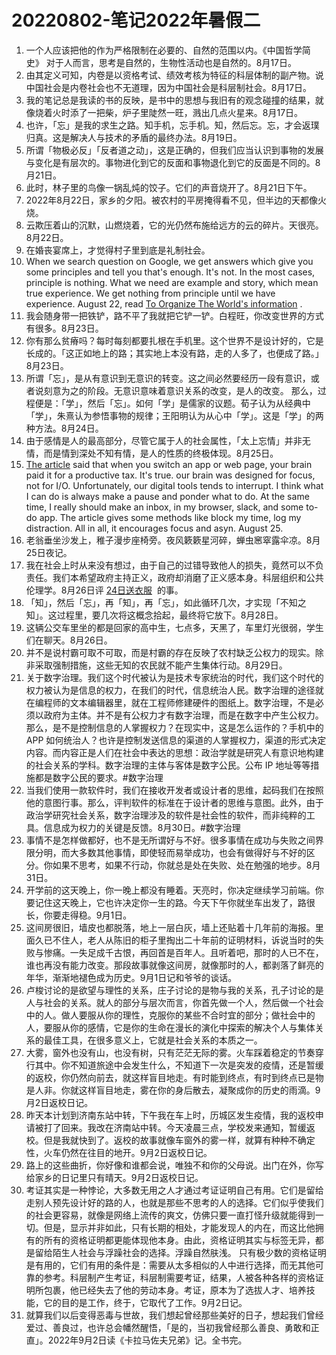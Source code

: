 # 20220802-笔记2022年暑假二

1. 一个人应该把他的作为严格限制在必要的、自然的范围以内。《中国哲学简史》 对于人而言，思考是自然的，生物性活动也是自然的。8月17日。
2. 由其定义可知，内卷是以资格考试、绩效考核为特征的科层体制的副产物。说中国社会是内卷社会也不无道理，因为中国社会是科层制社会。8月17日。
3. 我的笔记总是我读的书的反映，是书中的思想与我旧有的观念碰撞的结果，就像烧着火时添了一把柴，炉子里陡然一旺，溅出几点火星来。8月17日。
4. 也许，「忘」是我的求生之路。知手机，忘手机。知，然后忘。忘，才会返璞归真。这是解决人与技术的矛盾的最终办法。8月19日。
5. 所谓「物极必反」「反者道之动」，这是正确的，但我们应当认识到事物的发展与变化是有层次的。事物进化到它的反面和事物退化到它的反面是不同的。8月21日。
6. 此时，林子里的鸟像一锅乱炖的饺子。它们的声音烧开了。8月21日下午。
7. 2022年8月22日，家乡的夕阳。被农村的平房掩得看不见，但半边的天都像火烧。
8.  云欺压着山的沉默，山燃烧着，它的光仍然布施给远方的云的碎片。天很亮。8月22日。
9.  在婚丧宴席上，才觉得村子里到底是礼制社会。
10. When we search question on Google, we get answers which give you some principles and tell you that's enough. It's not. In the most cases, principle is nothing. What we need are example and story, which mean true experience. We get nothing from principle until we have experience. August 22, read [To Organize The World's information](https://dkb.io/post/organize-the-world-information) .
11. 我会随身带一把铁铲，路不平了我就把它铲一铲。白程旺，你改变世界的方式有很多。8月23日。
12. 你有那么贫瘠吗？每时每刻都要扎根在手机里。这个世界不是设计好的，它是长成的。「这正如地上的路；其实地上本没有路，走的人多了，也便成了路。」8月23日。
13. 所谓「忘」，是从有意识到无意识的转变。这之间必然要经历一段有意识，或者说刻意为之的阶段。无意识意味着意识关系的改变，是人的改变。
那么，过程便是：「学」，然后「忘」。如何「学」是儒家的议题。荀子认为从经典中「学」，朱熹认为参悟事物的规律；王阳明认为从心中「学」。这是「学」的两种方法。8月24日。
16. 由于感情是人的最高部分，尽管它属于人的社会属性，「太上忘情」并非无情，而是情到深处不知有情，是人的性质的终极体现。8月25日。
17. [The article](https://async.twist.com/context-switching/) said that when you switch an app or web page, your brain paid it for a productive tax. It's true. our brain was designed for focus, not for I/O. Unfortunately, our digital tools tends to interrupt. I think what I can do is always make a pause and ponder what to do. At the same time, I really should make an inbox, in my browser, slack, and some to-do app. The article gives some methods like block my time, log my distraction. All in all, it encourages focus and asyn. August 25.
18. 老翁垂坐沙发上，稚子漫步座椅旁。夜风簌簌星河碎，蝉虫窸窣露伞凉。8月25日夜记。
19. 我在社会上时从来没有想过，由于自己的过错导致他人的损失，竟然可以不负责任。我们本希望政府主持正义，政府却消磨了正义感本身。科层组织和公共伦理学。8月26日评 [24日送衣服](https://chenbai.slack.com/archives/C03UH16BTV5/p1661332728112369)
 的事。
20. 「知」，然后「忘」，再「知」，再「忘」，如此循环几次，才实现「不知之知」。这过程里，要几次将这概念拾起，最终将它放下。8月28日。
21. 这辆公交车里坐的都是回家的高中生，七点多，天黑了，车里灯光很弱，学生们在聊天。8月26日。
22. 并不是说村霸可取不可取，而是村霸的存在反映了农村缺乏公权力的现实。除非采取强制措施，这些无知的农民就不能产生集体行动。8月29日。
23. 关于数字治理。我们这个时代被认为是技术专家统治的时代，我们这个时代的权力被认为是信息的权力，在我们的时代，信息统治人民。数字治理的途径就在编程师的文本编辑器里，就在工程师修建硬件的图纸上。数字治理，不是必须以政府为主体。并不是有公权力才有数字治理，而是在数字中产生公权力。那么，是不是控制信息的人掌握权力？在现实中，这是怎么运作的？手机中的 APP 如何统治人？也许是控制发送信息的渠道的人掌握权力，渠道的形式决定内容。而内容正是人们在社会中表达的思想：政治学就是研究人有意识地构建的社会关系的学科。数字治理的主体与客体是数字公民。公布 IP 地址等等措施都是数字公民的要求。#数字治理
24. 当我们使用一款软件时，我们在接收开发者或设计者的思维，起码我们在按照他的意图行事。那么，评判软件的标准在于设计者的思维与意图。此外，由于政治学研究社会关系，数字治理涉及的软件是社会性的软件，而非纯粹的工具。信息成为权力的关键是反馈。8月30日。#数字治理
25. 事情不是怎样做都好，也不是无所谓好与不好。很多事情在成功与失败之间界限分明，而大多数其他事情，即使轻而易举成功，也会有做得好与不好的区分。你如果不思考，如果不行动，你就总是处在失败、处在勉强的地步。8月31日。
26. 开学前的这天晚上，你一晚上都没有睡着。天亮时，你决定继续学习前端。你要记住这天晚上，它也许决定你一生的路。今天下午你就坐车出发了，路很长，你要走得稳。9月1日。
27. 这间房很旧，墙皮也都脱落，地上一层白灰，墙上还贴着十几年前的海报。里面久已不住人，老人从陈旧的柜子里掏出二十年前的证明材料，诉说当时的失败与惨痛。一失足成千古恨，再回首是百年人。且听着吧，那时的人已不在，谁也再没有能力改变。那段故事就像这间房，就像那时的人，都剥落了鲜亮的年华，渐渐地褪色成为历史。9月1日记和爷爷的谈话。
28. 卢梭讨论的是欲望与理性的关系，庄子讨论的是物与我的关系，孔子讨论的是人与社会的关系。就人的部分与层次而言，你首先做一个人，然后做一个社会中的人。做人要服从你的理性，克服你的某些不合时宜的部分；做社会中的人，要服从你的感情，它是你的生命在漫长的演化中探索的解决个人与集体关系的最佳工具，在很多意义上，它就是社会关系的本质之一。
29. 大雾，窗外也没有山，也没有树，只有茫茫无际的雾。火车踩着稳定的节奏穿行其中。你不知道旅途中会发生什么，不知道下一次是突发的疫情，还是暂缓的返校，你仍然向前去，就这样盲目地走。有时能到终点，有时到终点已是物是人非。你就这样盲目地走，雾在你的身后散去，凝聚成你的历史的雨滴。9月2日返校日记。
30. 昨天本计划到济南东站中转，下午我在车上时，历城区发生疫情，我的返校申请被打了回来。我改在济南站中转。今天凌晨三点，学校发来通知，暂缓返校。但是我就快到了。返校的故事就像车窗外的雾一样，就算有种种不确定性，火车仍然在往目的地开。9月2日返校日记。
31. 路上的这些曲折，你好像和谁都会说，唯独不和你的父母说。出门在外，你写给家乡的日记里只有晴天。9月2日返校日记。
32. 考证其实是一种悖论，大多数无用之人才通过考证证明自己有用。它们是留给走别人预先设计好的路的人，也就是那些不思考的人的选择。它们似乎使我们的社会更容易，就像是网络上流传的爽文，仿佛只要一直打怪升级就能得到一切。但是，显示并非如此，只有长期的相处，才能发现人的内在，而这比他拥有的所有的资格证明都更能体现他本身。由此，资格证明其实与标签无异，都是留给陌生人社会与浮躁社会的选择。浮躁自然肤浅。
只有极少数的资格证明是有用的，它们有用的条件是：需要从太多相似的人中进行选择，而无其他可靠的参考。科层制产生考证，科层制需要考证，结果，人被各种各样的资格证明所包裹，他已经失去了他的劳动本身。考证，原本为了选拔人才、培养技能，它的目的是工作，终于，它取代了工作。9月2日记。
33. 就算我们以后变得恶毒与世故，我们想起曾经那些美好的日子，想起我们曾经爱过、善良过，也许总会幡然醒悟，「是的，当初我曾经那么善良、勇敢和正直」。2022年9月2日读《卡拉马佐夫兄弟》记。全书完。

